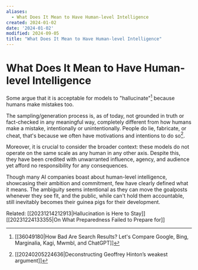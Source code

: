 ```yaml
---
aliases:
  - What Does It Mean to Have Human-level Intelligence
created: 2024-01-02
date: '2024-01-02'
modified: 2024-09-05
title: "What Does It Mean to Have Human-level Intelligence"
---
```


# What Does It Mean to Have Human-level Intelligence

Some argue that it is acceptable for models to "hallucinate"[^1] because humans make mistakes too.

The sampling/generation process is, as of today, not grounded in truth or fact-checked in any meaningful way, completely different from how humans make a mistake, intentionally or unintentionally. People do lie, fabricate, or cheat, that's because we often have motivations and intentions to do so[^2].

Moreover, it is crucial to consider the broader context: these models do not operate on the same scale as any human in any other axis. Despite this, they have been credited with unwarranted influence, agency, and audience yet afford no responsibility for any consequences.

Though many AI companies boast about human-level intelligence, showcasing their ambition and commitment, few have clearly defined what it means. The ambiguity seems intentional as they can move the goalposts whenever they see fit, and the public, while can't hold them accountable, still inevitably becomes their guinea pigs for their development.

Related:
[[20231214212913|Hallucination is Here to Stay]]
[[20231224133355|On What Preparedness Failed to Prepare for]]

[^1]: [[36049180|How Bad Are Search Results? Let's Compare Google, Bing, Marginalia, Kagi, Mwmbl, and ChatGPT]]
[^2]: [[20240205224636|Deconstructing Geoffrey Hinton’s weakest argument]]